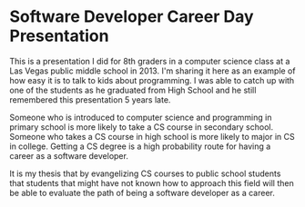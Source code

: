 # Software Developer Career Day Presentation
This is a presentation I did for 8th graders in a computer science class at a
Las Vegas public middle school in 2013.  I'm sharing it here as an example of 
how easy it is to talk to kids about programming.  I was able to catch up with 
one of the students as he graduated from High School and he still remembered this
presentation 5 years late.

Someone who is introduced to computer science and programming in primary school
is more likely to take a CS course in secondary school.  Someone who takes a 
CS course in high school is more likely to major in CS in college.  Getting a CS
degree is a high probability route for having a career as a software developer.

It is my thesis that by evangelizing CS courses to public school students that
students that might have not known how to approach this field will then 
be able to evaluate the path of being a software developer as a career.